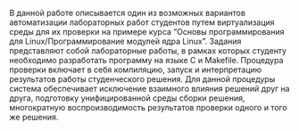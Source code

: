 В данной работе описывается один из возможных вариантов автоматизации лабораторных работ студентов путем виртуализация среды для их проверки на примере курса “Основы программирования для Linux/Программирование модулей ядра Linux”. Задания представляют собой лабораторные работы, в рамках которых студенту необходимо разработать программу на языке С и Makefile. Процедура проверки включает в себя компиляцию, запуск и интерпретацию результатов работы студенческого решения. Для данной процедуры система обеспечивает исключение взаимного влияния решений друг на друга, подготовку унифицированной среды сборки решения, многократную воспроизводимость результатов проверки одного и того же решения.
